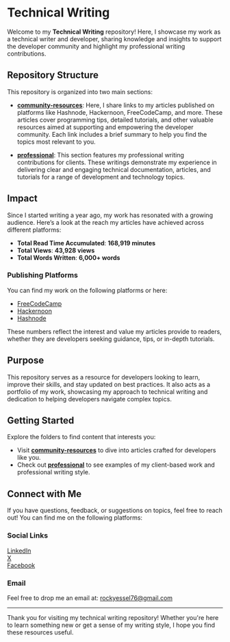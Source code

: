 # Technical Writing

Welcome to my **Technical Writing** repository! Here, I showcase my work as a technical writer and developer, sharing knowledge and insights to support the developer community and highlight my professional writing contributions.

## Repository Structure

This repository is organized into two main sections:

- **[community-resources](community-resources.md/)**: Here, I share links to my articles published on platforms like Hashnode, Hackernoon, FreeCodeCamp, and more. These articles cover programming tips, detailed tutorials, and other valuable resources aimed at supporting and empowering the developer community. Each link includes a brief summary to help you find the topics most relevant to you.

- **[professional](professional.md/)**: This section features my professional writing contributions for clients. These writings demonstrate my experience in delivering clear and engaging technical documentation, articles, and tutorials for a range of development and technology topics.

## Impact

Since I started writing a year ago, my work has resonated with a growing audience. Here’s a look at the reach my articles have achieved across different platforms:

- **Total Read Time Accumulated**: **168,919 minutes**
- **Total Views**: **43,928 views**
- **Total Words Written**: **6,000+ words**

### Publishing Platforms

You can find my work on the following platforms or here:
- [FreeCodeCamp](https://freecodecamp.org/news/author/rockyessel)
- [Hackernoon](https://hackernoon.com/u/rockyessel)
- [Hashnode](https://hashnode.com/@rockyessel)

These numbers reflect the interest and value my articles provide to readers, whether they are developers seeking guidance, tips, or in-depth tutorials.

## Purpose

This repository serves as a resource for developers looking to learn, improve their skills, and stay updated on best practices. It also acts as a portfolio of my work, showcasing my approach to technical writing and dedication to helping developers navigate complex topics.

## Getting Started

Explore the folders to find content that interests you:
- Visit **[community-resources](community-resources.md/)** to dive into articles crafted for developers like you.
- Check out **[professional](professional.md/)** to see examples of my client-based work and professional writing style.

## Connect with Me

If you have questions, feedback, or suggestions on topics, feel free to reach out! You can find me on the following platforms:

### Social Links

[LinkedIn](https://www.linkedin.com/in/rockyessel)  
[X](https://x.com/rockyessel)  
[Facebook](https://facebook.com/rockyessell)

### Email

Feel free to drop me an email at: [rockyessel76@gmail.com](mailto:rockyessel76@gmail.com)

---

Thank you for visiting my technical writing repository! Whether you're here to learn something new or get a sense of my writing style, I hope you find these resources useful.
